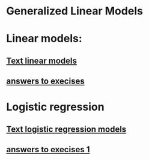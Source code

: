Generalized Linear Models
================

# Linear models:

## [Text linear models](linmod.pdf)

## [answers to execises](Answer-linmod.md)

# Logistic regression

## [Text logistic regression models](logreg.pdf)

## [answers to execises 1](Answer-logreg1.md)
